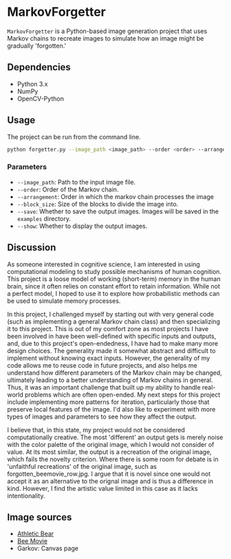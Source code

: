 # MarkovForgetter
`MarkovForgetter` is a Python-based image generation project
that uses Markov chains to recreate images to simulate how an image might be
gradually 'forgotten.'


## Dependencies
- Python 3.x
- NumPy
- OpenCV-Python

## Usage
The project can be run from the command line.
```bash
python forgetter.py --image_path <image_path> --order <order> --arrangement <arrangement> --block_size <block_size> --save <save>
```
### Parameters
- `--image_path`: Path to the input image file.
- `--order`: Order of the Markov chain.
- `--arrangement`: Order in which the markov chain processes the image
- `--block_size`: Size of the blocks to divide the image into.
- `--save`: Whether to save the output images. Images will be saved in the `examples` directory.
- `--show`: Whether to display the output images.

## Discussion
As someone interested in cognitive science, I am interested in using computational modeling to study possible mechanisms of human cognition.
This project is a loose model of working (short-term) memory in the human brain, since it often relies on constant effort to retain information.
While not a perfect model, I hoped to use it to explore how probabilistic methods can be used to simulate memory processes.

In this project, I challenged myself by starting out with very general code (such as implementing a general Markov chain class) and then specializing it to this project.
This is out of my comfort zone as most projects I have been involved in have been well-defined with specific inputs and outputs, and, due to this project's open-endedness,
I have had to make many more design choices.
The generality made it somewhat abstract and difficult to implement without knowing exact inputs.
However, the generality of my code allows me to reuse code in future projects, and also helps me understand how different parameters of the Markov chain may be changed, ultimately leading to a better understanding of Markov chains in general.
Thus, it was an important challenge that built up my ability to handle real-world problems which are often open-ended.
My next steps for this project include implementing more patterns for iteration, particularly those that preserve local features of the image.
I'd also like to experiment with more types of images and parameters to see how they affect the output.

I believe that, in this state, my project would not be considered computationally creative. The most 'different' 
an output gets is merely noise with the color palette of the original image, which I would not consider of value. 
At its most similar, the output is a recreation of the original image, which fails the novelty criterion.
Where there is some room for debate is in 'unfaithful recreations' of the original image, such as forgotten_beemovie_row.jpg.
I argue that it is novel since one would not accept it as an alternative to the orignal image and is thus a difference in kind.
However, I find the artistic value limited in this case as it lacks intentionality.

## Image sources
- [Athletic Bear](https://www.bowdoin.edu/communications/images/styleguide_athletic_bear.jpg)
- [Bee Movie](https://www.rottentomatoes.com/m/bee_movie)
- Garkov: Canvas page